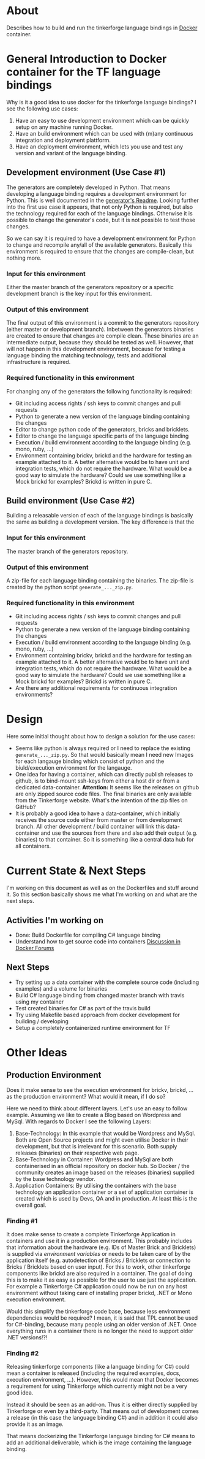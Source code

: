 # About

Describes how to build and run the tinkerforge language bindings in [Docker](https://www.docker.com) container.

# General Introduction to Docker container for the TF language bindings

Why is it a good idea to use docker for the tinkerforge language bindings? I see the following use cases:

1.	Have an easy to use development environment which can be quickly setup on any machine running Docker.
2.	Have an build environment which can be used with (m)any continuous integration and deployment plattform.
3.	Have an deployment environment, which lets you use and test any version and variant of the language binding.

## Development environment (Use Case #1)

The generators are completely developed in Python. That means developing a language binding requires a development environment for Python. This is well documented in the [generator's Readme](https://github.com/Tinkerforge/generators). Looking further into the first use case it appears, that not only Python is required, but also the technology required for each of the language bindings. Otherwise it is possible to change the generator's code, but it is not possible to test those changes.

So we can say it is required to have a development environment for Python to change and recompile any/all of the available generators. Basically this environment is required to ensure that the changes are compile-clean, but nothing more.

### Input for this environment

Either the master branch of the generators repository or a specific development branch is the key input for this environment.

### Output of this environment

The final output of this environment is a commit to the generators repository (either master or development branch). Inbetween the generators binaries are created to ensure that changes are compile clean. These binaries are an intermediate output, because they should be tested as well. However, that will not happen in this development environment, because for testing a language binding the matching technology, tests and additional infrastructure is required.

### Required functionality in this environment

For changing any of the generators the following functionality is required:

-	Git including access rights / ssh keys to commit changes and pull requests
-	Python to generate a new version of the language binding containing the changes
-	Editor to change python code of the generators, bricks and bricklets.
-	Editor to change the language specific parts of the language binding
-	Execution / build environment according to the language binding (e.g. mono, ruby, ...)
-	Environment containing brickv, brickd and the hardware for testing an example attached to it. A better alternative would be to have unit and integration tests, which do not require the hardware. What would be a good way to simulate the hardware? Could we use something like a Mock brickd for examples? Brickd is written in pure C.

## Build environment (Use Case #2)

Building a releasable version of each of the language bindings is basically the same as building a development version. The key difference is that the 

### Input for this environment

The master branch of the generators repository.

### Output of this environment

A zip-file for each language binding containing the binaries. The zip-file is created by the python script `generate_..._zip.py`.

### Required functionality in this environment

-	Git including access rights / ssh keys to commit changes and pull requests
-	Python to generate a new version of the language binding containing the changes
-	Execution / build environment according to the language binding (e.g. mono, ruby, ...)
-	Environment containing brickv, brickd and the hardware for testing an example attached to it. A better alternative would be to have unit and integration tests, which do not require the hardware. What would be a good way to simulate the hardware? Could we use something like a Mock brickd for examples? Brickd is written in pure C.
-	Are there any additional requirements for continuous integration environments?

# Design

Here some initial thought about how to design a solution for the use cases:

-	Seems like python is always required or I need to replace the existing `generate_..._zip.py`. So that would basically mean I need new Images for each langauge binding which consist of python and the biuld/execution environment for the langauge.
-	One idea for having a container, which can directly publish releases to github, is to bind-mount ssh-keys from either a host dir or from a dedicated data-container. **Attention:** It seems like the releases on github are only zipped source code files. The final binaries are only available from the Tinkerforge website. What's the intention of the zip files on GitHub?
-	It is probably a good idea to have a data-container, which initially receives the source code either from master or from development branch. All other development / build container will link this data-container and use the sources from there and also add their output (e.g. binaries) to that container. So it is something like a central data hub for all containers.

# Current State & Next Steps

I'm working on this document as well as on the Dockerfiles and stuff around it. So this section basically shows me what I'm working on and what are the next steps.

## Activities I'm working on

-	Done: Build Dockerfile for compiling C# language binding
-	Understand how to get source code into containers [Discussion in Docker Forums](https://forums.docker.com/t/best-practices-for-getting-code-into-a-container-git-clone-vs-copy-vs-data-container/4077)

## Next Steps

-	Try setting up a data container with the complete source code (including examples) and a volume for binaries
-	Build C# language binding from changed master branch with travis using my container
-	Test created binaries for C# as part of the travis build
-	Try using Makefile based approach from docker development for building / developing
-	Setup a completely containerized runtime environment for TF

# Other Ideas

## Production Environment

Does it make sense to see the execution environment for brickv, brickd, ... as the production environment? What would it mean, if I do so?

Here we need to think about different layers. Let's use an easy to follow example. Assuming we like to create a Blog based on Wordpress and MySql. With regards to Docker I see the following Layers:

1.	Base-Technology: In this example that would be Wordpress and MySql. Both are Open Source projects and might even utilise Docker in their development, but that is irrelevant for this scenario. Both supply releases (binaries) on their respective web page.
2.	Base-Technology in Container: Wordpress and MySql are both containerised in an official repository on docker hub. So Docker / the community creates an image based on the releases (binaries) supplied by the base technology vendor.
3.	Application Containers: By utilising the containers with the base technology an application container or a set of application container is created which is used by Devs, QA and in production. At least this is the overall goal.

### Finding #1

It does make sense to create a complete Tinkerforge Application in containers and use it in a production environment. This probably includes that information about the hardware (e.g. IDs of Master Brick and Bricklets) is supplied via *environment variables* or needs to be taken care of by the application itself (e.g. autodetection of Bricks / Bricklets or connection to Bricks / Bricklets based on user input). For this to work, other tinkerforge components like brickd are also required in a container. The goal of doing this is to make it as easy as possible for the user to use just the application. For example a Tinkerforge C# application could now be run on any host environment without taking care of installing proper brickd, .NET or Mono execution environment.

Would this simplify the tinkerforge code base, because less environment dependencies would be required? I mean, it is said that TPL cannot be used for C#-binding, because many people using an older version of .NET. Once everything runs in a container there is no longer the need to support older .NET versions!?!

### Finding #2

Releasing tinkerforge components (like a language binding for C#) could mean a container is released (including the required examples, docs, execution environment, ...). However, this would mean that Docker becomes a requirement for using Tinkerforge which currently might not be a very good idea.

Instead it should be seen as an add-on. Thus it is either directly supplied by Tinkerforge or even by a third-party. That means out of development comes a release (in this case the language binding C#) and in addition it could also provide it as an image.

That means dockerizing the Tinkerforge language binding for C# means to add an additional deliverable, which is the image containing the language binding.
